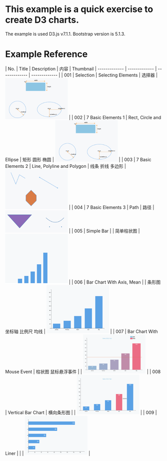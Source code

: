 # This example is a quick exercise to create D3 charts.
The example is used D3.js v7.1.1.
Bootstrap version is 5.1.3.

# Example Reference

| No.  | Title | Description | 内容 | Thumbnail
| ------------- | ------------- | ------------- | ------------- |
| 001  | Selection  | Selecting Elements  | 选择器 | <img src="thumbnail/002.png" width="200"></img> |
| 002  | 7 Basic Elements 1 | Rect, Circle and Ellipse  | 矩形 圆形 椭圆 | <img src="thumbnail/002.png" width="200"></img> |
| 003  | 7 Basic Elements 2 | Line, Polyline and Polygon  | 线条 折线 多边形 | <img src="thumbnail/003.png" width="200"></img>  |
| 004  | 7 Basic Elements 3 | Path  | 路径 | <img src="thumbnail/004.png" width="200"></img>  |
| 005  | Simple Bar  |   | 简单柱状图  | <img src="thumbnail/005.png" width="200"></img>  |
| 006  | Bar Chart With Axis, Mean |  | 条形图 坐标轴 比例尺 均线  | <img src="thumbnail/006.png" width="200"></img>  |
| 007  | Bar Chart With Mouse Event  |  柱状图 鼠标悬浮事件 |   | <img src="thumbnail/007.png" width="200"></img>  |
| 008  | Vertical Bar Chart  |  横向条形图  |   | <img src="thumbnail/008.png" width="200"></img>  |
| 009  | Liner  |   |  | <img src="thumbnail/009.png" width="200"></img>  |

